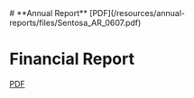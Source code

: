 <!--
---
layout: post
title: >-
        FY 2006/2007
date:   2007-01-01
permalink: /resources/annual-reports/FY0607
---
-->
<div id="archivedContent">
# **Annual Report**
[PDF](/resources/annual-reports/files/Sentosa_AR_0607.pdf)


# **Financial Report**
[PDF](/resources/annual-reports/files/Sentosa_AR_0607_Financial_Report.pdf)
</div>
